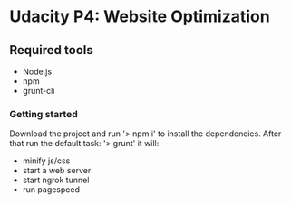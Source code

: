 # Udacity P4: Website Optimization

## Required tools

* Node.js
* npm
* grunt-cli

### Getting started

Download the project and run '> npm i' to install the dependencies.
After that run the default task: '> grunt' it will:

* minify js/css
* start a web server
* start ngrok tunnel
* run pagespeed

